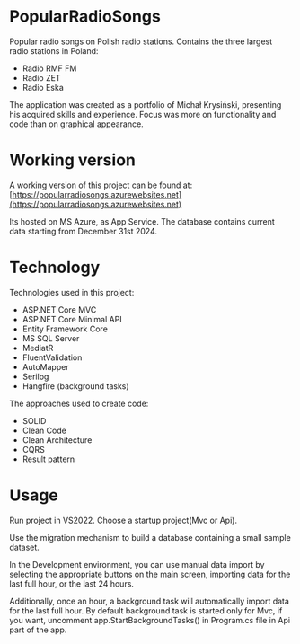 # PopularRadioSongs
Popular radio songs on Polish radio stations. Contains the three largest radio stations in Poland:
- Radio RMF FM
- Radio ZET
- Radio Eska

The application was created as a portfolio of Michał Krysiński, presenting his acquired skills and experience. Focus was more on functionality and code than on graphical appearance.

# Working version
A working version of this project can be found at:
[https://popularradiosongs.azurewebsites.net](https://popularradiosongs.azurewebsites.net)

Its hosted on MS Azure, as App Service. The database contains current data starting from December 31st 2024.

# Technology
Technologies used in this project:
- ASP.NET Core MVC
- ASP.NET Core Minimal API
- Entity Framework Core
- MS SQL Server
- MediatR
- FluentValidation
- AutoMapper
- Serilog
- Hangfire (background tasks)

The approaches used to create code:
- SOLID
- Clean Code
- Clean Architecture
- CQRS
- Result pattern

# Usage
Run project in VS2022. Choose a startup project(Mvc or Api).

Use the migration mechanism to build a database containing a small sample dataset.

In the Development environment, you can use manual data import by selecting the appropriate buttons on the main screen, importing data for the last full hour, or the last 24 hours.

Additionally, once an hour, a background task will automatically import data for the last full hour. By default background task is started only for Mvc, if you want, uncomment app.StartBackgroundTasks() in Program.cs file in Api part of the app.
